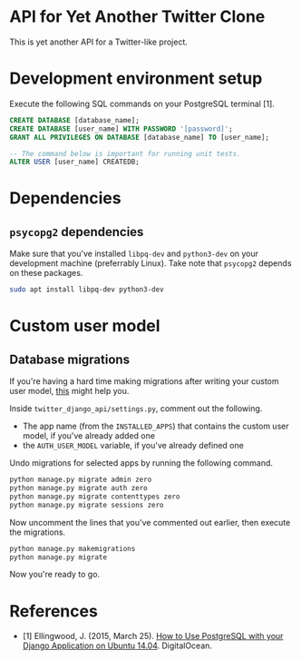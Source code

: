 # API for Yet Another Twitter Clone

This is yet another API for a Twitter-like project.


# Development environment setup

Execute the following SQL commands on your PostgreSQL terminal [1].

```sql
CREATE DATABASE [database_name];
CREATE DATABASE [user_name] WITH PASSWORD '[password]';
GRANT ALL PRIVILEGES ON DATABASE [database_name] TO [user_name];

-- The command below is important for running unit tests.
ALTER USER [user_name] CREATEDB;
```


# Dependencies

## `psycopg2` dependencies

Make sure that you've installed `libpq-dev` and `python3-dev` on your development machine (preferrably Linux). Take note that `psycopg2` depends on these packages.

```bash
sudo apt install libpq-dev python3-dev
```

# Custom user model

## Database migrations

If you're having a hard time making migrations after writing your custom user model, [this](https://stackoverflow.com/a/59499156) might help you.


Inside `twitter_django_api/settings.py`, comment out the following.

- The app name (from the `INSTALLED_APPS`) that contains the custom user model, if you've already added one
- the `AUTH_USER_MODEL` variable, if you've already defined one

Undo migrations for selected apps by running the following command.

```bash
python manage.py migrate admin zero
python manage.py migrate auth zero
python manage.py migrate contenttypes zero
python manage.py migrate sessions zero
```

Now uncomment the lines that you've commented out earlier, then execute the migrations.

```bash
python manage.py makemigrations
python manage.py migrate
```

Now you're ready to go.


# References

- [1] Ellingwood, J. (2015, March 25). [How to Use PostgreSQL with your Django Application on Ubuntu 14.04](https://www.digitalocean.com/community/tutorials/how-to-use-postgresql-with-your-django-application-on-ubuntu-14-04). DigitalOcean.
